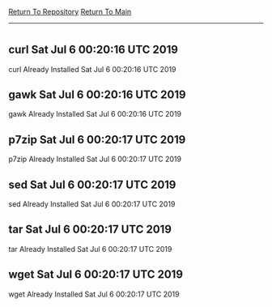 [Return To Repository](https://github.com/deathbybandaid/piholeparser/)
[Return To Main](https://github.com/deathbybandaid/piholeparser/blob/master/RecentRunLogs/Mainlog.md)
____________________________________
# 
## curl Sat Jul 6 00:20:16 UTC 2019
curl Already Installed Sat Jul 6 00:20:16 UTC 2019
## gawk Sat Jul 6 00:20:16 UTC 2019
gawk Already Installed Sat Jul 6 00:20:16 UTC 2019
## p7zip Sat Jul 6 00:20:17 UTC 2019
p7zip Already Installed Sat Jul 6 00:20:17 UTC 2019
## sed Sat Jul 6 00:20:17 UTC 2019
sed Already Installed Sat Jul 6 00:20:17 UTC 2019
## tar Sat Jul 6 00:20:17 UTC 2019
tar Already Installed Sat Jul 6 00:20:17 UTC 2019
## wget Sat Jul 6 00:20:17 UTC 2019
wget Already Installed Sat Jul 6 00:20:17 UTC 2019
